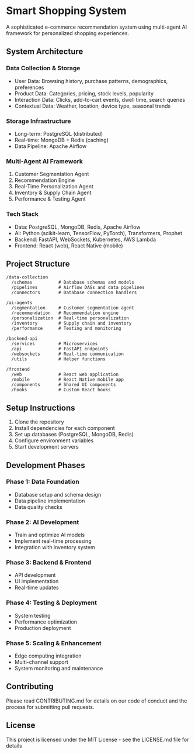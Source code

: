 # Smart Shopping System

A sophisticated e-commerce recommendation system using multi-agent AI framework for personalized shopping experiences.

## System Architecture

### Data Collection & Storage
- User Data: Browsing history, purchase patterns, demographics, preferences
- Product Data: Categories, pricing, stock levels, popularity
- Interaction Data: Clicks, add-to-cart events, dwell time, search queries
- Contextual Data: Weather, location, device type, seasonal trends

### Storage Infrastructure
- Long-term: PostgreSQL (distributed)
- Real-time: MongoDB + Redis (caching)
- Data Pipeline: Apache Airflow

### Multi-Agent AI Framework
1. Customer Segmentation Agent
2. Recommendation Engine
3. Real-Time Personalization Agent
4. Inventory & Supply Chain Agent
5. Performance & Testing Agent

### Tech Stack
- Data: PostgreSQL, MongoDB, Redis, Apache Airflow
- AI: Python (scikit-learn, TensorFlow, PyTorch), Transformers, Prophet
- Backend: FastAPI, WebSockets, Kubernetes, AWS Lambda
- Frontend: React (web), React Native (mobile)

## Project Structure
```
/data-collection
  /schemas          # Database schemas and models
  /pipelines        # Airflow DAGs and data pipelines
  /connectors       # Database connection handlers

/ai-agents
  /segmentation     # Customer segmentation agent
  /recommendation   # Recommendation engine
  /personalization  # Real-time personalization
  /inventory        # Supply chain and inventory
  /performance      # Testing and monitoring

/backend-api
  /services         # Microservices
  /api              # FastAPI endpoints
  /websockets       # Real-time communication
  /utils            # Helper functions

/frontend
  /web              # React web application
  /mobile           # React Native mobile app
  /components       # Shared UI components
  /hooks            # Custom React hooks
```

## Setup Instructions

1. Clone the repository
2. Install dependencies for each component
3. Set up databases (PostgreSQL, MongoDB, Redis)
4. Configure environment variables
5. Start development servers

## Development Phases

### Phase 1: Data Foundation
- Database setup and schema design
- Data pipeline implementation
- Data quality checks

### Phase 2: AI Development
- Train and optimize AI models
- Implement real-time processing
- Integration with inventory system

### Phase 3: Backend & Frontend
- API development
- UI implementation
- Real-time updates

### Phase 4: Testing & Deployment
- System testing
- Performance optimization
- Production deployment

### Phase 5: Scaling & Enhancement
- Edge computing integration
- Multi-channel support
- System monitoring and maintenance

## Contributing

Please read CONTRIBUTING.md for details on our code of conduct and the process for submitting pull requests.

## License

This project is licensed under the MIT License - see the LICENSE.md file for details